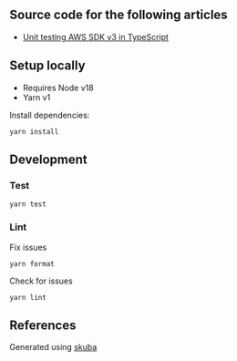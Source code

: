 ## Source code for the following articles

- [Unit testing AWS SDK v3 in TypeScript](./articles/unit-testing-aws-sdk-typescript.md)

## Setup locally

- Requires Node v18
- Yarn v1

Install dependencies:

```shell
yarn install
```

## Development

### Test

```shell
yarn test
```

### Lint

Fix issues

```shell
yarn format
```

Check for issues

```shell
yarn lint
```

## References

Generated using [skuba](https://github.com/seek-oss/skuba)
